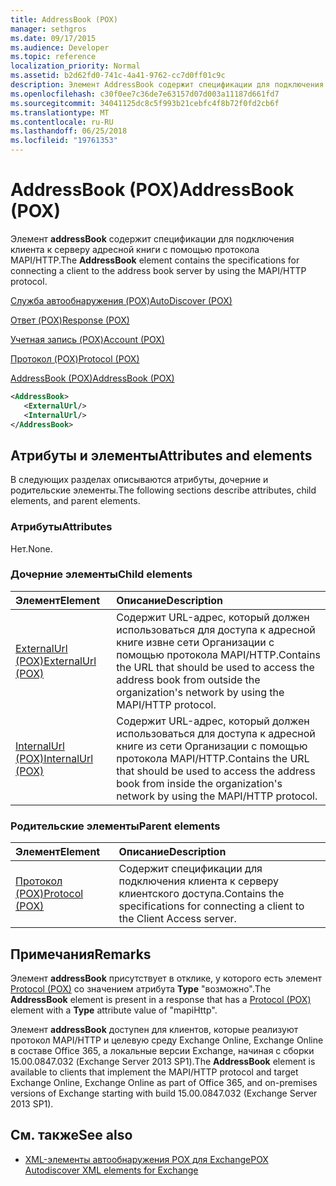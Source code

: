 ```yaml
---
title: AddressBook (POX)
manager: sethgros
ms.date: 09/17/2015
ms.audience: Developer
ms.topic: reference
localization_priority: Normal
ms.assetid: b2d62fd0-741c-4a41-9762-cc7d0ff01c9c
description: Элемент AddressBook содержит спецификации для подключения клиента к серверу адресной книги с помощью протокола MAPI/HTTP.
ms.openlocfilehash: c30f0ee7c36de7e63157d07d003a11187d661fd7
ms.sourcegitcommit: 34041125dc8c5f993b21cebfc4f8b72f0fd2cb6f
ms.translationtype: MT
ms.contentlocale: ru-RU
ms.lasthandoff: 06/25/2018
ms.locfileid: "19761353"
---
```

# <a name="addressbook-pox"></a><span data-ttu-id="cd750-103">AddressBook (POX)</span><span class="sxs-lookup"><span data-stu-id="cd750-103">AddressBook (POX)</span></span>

<span data-ttu-id="cd750-104">Элемент **addressBook** содержит спецификации для подключения клиента к серверу адресной книги с помощью протокола MAPI/HTTP.</span><span class="sxs-lookup"><span data-stu-id="cd750-104">The **AddressBook** element contains the specifications for connecting a client to the address book server by using the MAPI/HTTP protocol.</span></span> 
  
[<span data-ttu-id="cd750-105">Служба автообнаружения (POX)</span><span class="sxs-lookup"><span data-stu-id="cd750-105">AutoDiscover (POX)</span></span>](autodiscover-pox.md)
  
[<span data-ttu-id="cd750-106">Ответ (POX)</span><span class="sxs-lookup"><span data-stu-id="cd750-106">Response (POX)</span></span>](response-pox.md)
  
[<span data-ttu-id="cd750-107">Учетная запись (POX)</span><span class="sxs-lookup"><span data-stu-id="cd750-107">Account (POX)</span></span>](account-pox.md)
  
[<span data-ttu-id="cd750-108">Протокол (POX)</span><span class="sxs-lookup"><span data-stu-id="cd750-108">Protocol (POX)</span></span>](protocol-pox.md)
  
[<span data-ttu-id="cd750-109">AddressBook (POX)</span><span class="sxs-lookup"><span data-stu-id="cd750-109">AddressBook (POX)</span></span>](addressbook-pox.md)
  
```XML
<AddressBook>
   <ExternalUrl/>
   <InternalUrl/>
</AddressBook>
```

## <a name="attributes-and-elements"></a><span data-ttu-id="cd750-110">Атрибуты и элементы</span><span class="sxs-lookup"><span data-stu-id="cd750-110">Attributes and elements</span></span>

<span data-ttu-id="cd750-111">В следующих разделах описываются атрибуты, дочерние и родительские элементы.</span><span class="sxs-lookup"><span data-stu-id="cd750-111">The following sections describe attributes, child elements, and parent elements.</span></span>
  
### <a name="attributes"></a><span data-ttu-id="cd750-112">Атрибуты</span><span class="sxs-lookup"><span data-stu-id="cd750-112">Attributes</span></span>

<span data-ttu-id="cd750-113">Нет.</span><span class="sxs-lookup"><span data-stu-id="cd750-113">None.</span></span>
  
### <a name="child-elements"></a><span data-ttu-id="cd750-114">Дочерние элементы</span><span class="sxs-lookup"><span data-stu-id="cd750-114">Child elements</span></span>

|<span data-ttu-id="cd750-115">**Элемент**</span><span class="sxs-lookup"><span data-stu-id="cd750-115">**Element**</span></span>|<span data-ttu-id="cd750-116">**Описание**</span><span class="sxs-lookup"><span data-stu-id="cd750-116">**Description**</span></span>|
|:-----|:-----|
|[<span data-ttu-id="cd750-117">ExternalUrl (POX)</span><span class="sxs-lookup"><span data-stu-id="cd750-117">ExternalUrl (POX)</span></span>](externalurl-pox.md) <br/> |<span data-ttu-id="cd750-118">Содержит URL-адрес, который должен использоваться для доступа к адресной книге извне сети Организации с помощью протокола MAPI/HTTP.</span><span class="sxs-lookup"><span data-stu-id="cd750-118">Contains the URL that should be used to access the address book from outside the organization's network by using the MAPI/HTTP protocol.</span></span>  <br/> |
|[<span data-ttu-id="cd750-119">InternalUrl (POX)</span><span class="sxs-lookup"><span data-stu-id="cd750-119">InternalUrl (POX)</span></span>](internalurl-pox.md) <br/> |<span data-ttu-id="cd750-120">Содержит URL-адрес, который должен использоваться для доступа к адресной книге из сети Организации с помощью протокола MAPI/HTTP.</span><span class="sxs-lookup"><span data-stu-id="cd750-120">Contains the URL that should be used to access the address book from inside the organization's network by using the MAPI/HTTP protocol.</span></span>  <br/> |
   
### <a name="parent-elements"></a><span data-ttu-id="cd750-121">Родительские элементы</span><span class="sxs-lookup"><span data-stu-id="cd750-121">Parent elements</span></span>

|<span data-ttu-id="cd750-122">**Элемент**</span><span class="sxs-lookup"><span data-stu-id="cd750-122">**Element**</span></span>|<span data-ttu-id="cd750-123">**Описание**</span><span class="sxs-lookup"><span data-stu-id="cd750-123">**Description**</span></span>|
|:-----|:-----|
|[<span data-ttu-id="cd750-124">Протокол (POX)</span><span class="sxs-lookup"><span data-stu-id="cd750-124">Protocol (POX)</span></span>](protocol-pox.md) <br/> |<span data-ttu-id="cd750-125">Содержит спецификации для подключения клиента к серверу клиентского доступа.</span><span class="sxs-lookup"><span data-stu-id="cd750-125">Contains the specifications for connecting a client to the Client Access server.</span></span>  <br/> |
   
## <a name="remarks"></a><span data-ttu-id="cd750-126">Примечания</span><span class="sxs-lookup"><span data-stu-id="cd750-126">Remarks</span></span>

<span data-ttu-id="cd750-127">Элемент **addressBook** присутствует в отклике, у которого есть элемент [Protocol (POX)](protocol-pox.md) со значением атрибута **Type** "возможно".</span><span class="sxs-lookup"><span data-stu-id="cd750-127">The **AddressBook** element is present in a response that has a [Protocol (POX)](protocol-pox.md) element with a **Type** attribute value of "mapiHttp".</span></span> 
  
<span data-ttu-id="cd750-128">Элемент **addressBook** доступен для клиентов, которые реализуют протокол MAPI/HTTP и целевую среду Exchange Online, Exchange Online в составе Office 365, а локальные версии Exchange, начиная с сборки 15.00.0847.032 (Exchange Server 2013 SP1).</span><span class="sxs-lookup"><span data-stu-id="cd750-128">The **AddressBook** element is available to clients that implement the MAPI/HTTP protocol and target Exchange Online, Exchange Online as part of Office 365, and on-premises versions of Exchange starting with build 15.00.0847.032 (Exchange Server 2013 SP1).</span></span> 
  
## <a name="see-also"></a><span data-ttu-id="cd750-129">См. также</span><span class="sxs-lookup"><span data-stu-id="cd750-129">See also</span></span>

- [<span data-ttu-id="cd750-130">XML-элементы автообнаружения POX для Exchange</span><span class="sxs-lookup"><span data-stu-id="cd750-130">POX Autodiscover XML elements for Exchange</span></span>](pox-autodiscover-xml-elements-for-exchange.md)

